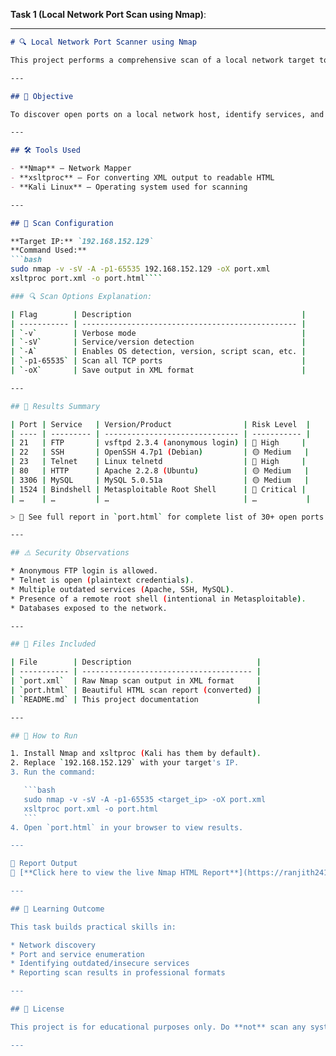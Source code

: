 **Task 1 (Local Network Port Scan using Nmap)**:

---

````markdown
# 🔍 Local Network Port Scanner using Nmap

This project performs a comprehensive scan of a local network target to identify open ports, running services, and potential security risks using the Nmap tool. It is part of a cybersecurity learning task aimed at understanding network exposure.

---

## 📌 Objective

To discover open ports on a local network host, identify services, and assess potential vulnerabilities.

---

## 🛠 Tools Used

- **Nmap** – Network Mapper
- **xsltproc** – For converting XML output to readable HTML
- **Kali Linux** – Operating system used for scanning

---

## 🧪 Scan Configuration

**Target IP:** `192.168.152.129`  
**Command Used:**
```bash
sudo nmap -v -sV -A -p1-65535 192.168.152.129 -oX port.xml
xsltproc port.xml -o port.html````

### 🔍 Scan Options Explanation:

| Flag        | Description                                      |
| ----------- | ------------------------------------------------ |
| `-v`        | Verbose mode                                     |
| `-sV`       | Service/version detection                        |
| `-A`        | Enables OS detection, version, script scan, etc. |
| `-p1-65535` | Scan all TCP ports                               |
| `-oX`       | Save output in XML format                        |

---

## 📄 Results Summary

| Port | Service   | Version/Product                | Risk Level  |
| ---- | --------- | ------------------------------ | ----------- |
| 21   | FTP       | vsftpd 2.3.4 (anonymous login) | 🔴 High     |
| 22   | SSH       | OpenSSH 4.7p1 (Debian)         | 🟡 Medium   |
| 23   | Telnet    | Linux telnetd                  | 🔴 High     |
| 80   | HTTP      | Apache 2.2.8 (Ubuntu)          | 🟡 Medium   |
| 3306 | MySQL     | MySQL 5.0.51a                  | 🟡 Medium   |
| 1524 | Bindshell | Metasploitable Root Shell      | 🔴 Critical |
| …    | …         | …                              | …           |

> 📝 See full report in `port.html` for complete list of 30+ open ports.

---

## ⚠️ Security Observations

* Anonymous FTP login is allowed.
* Telnet is open (plaintext credentials).
* Multiple outdated services (Apache, SSH, MySQL).
* Presence of a remote root shell (intentional in Metasploitable).
* Databases exposed to the network.

---

## 📂 Files Included

| File        | Description                            |
| ----------- | -------------------------------------- |
| `port.xml`  | Raw Nmap scan output in XML format     |
| `port.html` | Beautiful HTML scan report (converted) |
| `README.md` | This project documentation             |

---

## 🚀 How to Run

1. Install Nmap and xsltproc (Kali has them by default).
2. Replace `192.168.152.129` with your target's IP.
3. Run the command:

   ```bash
   sudo nmap -v -sV -A -p1-65535 <target_ip> -oX port.xml
   xsltproc port.xml -o port.html
   ```
4. Open `port.html` in your browser to view results.

---

📄 Report Output
🔗 [**Click here to view the live Nmap HTML Report**](https://ranjith241.neocities.org/port)

---

## 🧠 Learning Outcome

This task builds practical skills in:

* Network discovery
* Port and service enumeration
* Identifying outdated/insecure services
* Reporting scan results in professional formats

---

## 📜 License

This project is for educational purposes only. Do **not** scan any system without **explicit authorization**.

---

